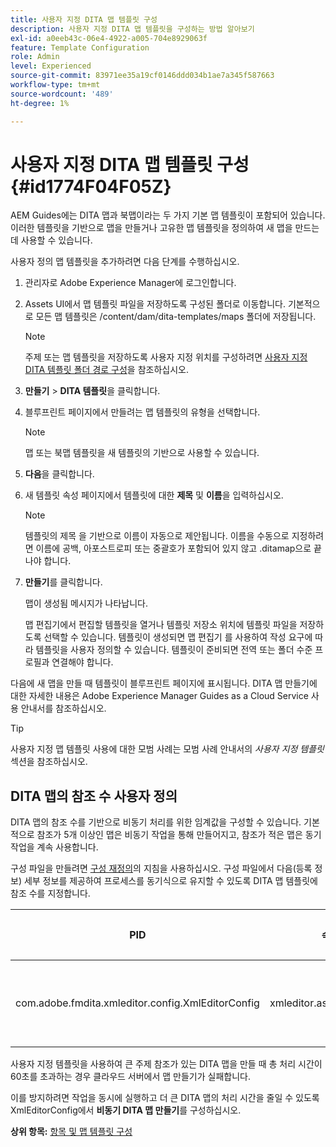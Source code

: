 ```yaml
---
title: 사용자 지정 DITA 맵 템플릿 구성
description: 사용자 지정 DITA 맵 템플릿을 구성하는 방법 알아보기
exl-id: a0eeb43c-06e4-4922-a005-704e8929063f
feature: Template Configuration
role: Admin
level: Experienced
source-git-commit: 83971ee35a19cf0146ddd034b1ae7a345f587663
workflow-type: tm+mt
source-wordcount: '489'
ht-degree: 1%

---
```


# 사용자 지정 DITA 맵 템플릿 구성 {#id1774F04F05Z}

AEM Guides에는 DITA 맵과 북맵이라는 두 가지 기본 맵 템플릿이 포함되어 있습니다. 이러한 템플릿을 기반으로 맵을 만들거나 고유한 맵 템플릿을 정의하여 새 맵을 만드는 데 사용할 수 있습니다.

사용자 정의 맵 템플릿을 추가하려면 다음 단계를 수행하십시오.

1. 관리자로 Adobe Experience Manager에 로그인합니다.

1. Assets UI에서 맵 템플릿 파일을 저장하도록 구성된 폴더로 이동합니다. 기본적으로 모든 맵 템플릿은 /content/dam/dita-templates/maps 폴더에 저장됩니다.

   >[!NOTE]
   >
   > 주제 또는 맵 템플릿을 저장하도록 사용자 지정 위치를 구성하려면 [사용자 지정 DITA 템플릿 폴더 경로 구성](conf-template-tags-custom-dita-topic-template.md#id191LCF0095Z)을 참조하십시오.

1. **만들기** \> **DITA 템플릿**&#x200B;을 클릭합니다.

1. 블루프린트 페이지에서 만들려는 맵 템플릿의 유형을 선택합니다.

   >[!NOTE]
   >
   > 맵 또는 북맵 템플릿을 새 템플릿의 기반으로 사용할 수 있습니다.

1. **다음**&#x200B;을 클릭합니다.

1. 새 템플릿 속성 페이지에서 템플릿에 대한 **제목** 및 **이름**&#x200B;을 입력하십시오.

   >[!NOTE]
   >
   > 템플릿의 제목 을 기반으로 이름이 자동으로 제안됩니다. 이름을 수동으로 지정하려면 이름에 공백, 아포스트로피 또는 중괄호가 포함되어 있지 않고 .ditamap으로 끝나야 합니다.

1. **만들기**&#x200B;를 클릭합니다.

   맵이 생성됨 메시지가 나타납니다.

   맵 편집기에서 편집할 템플릿을 열거나 템플릿 저장소 위치에 템플릿 파일을 저장하도록 선택할 수 있습니다. 템플릿이 생성되면 맵 편집기 를 사용하여 작성 요구에 따라 템플릿을 사용자 정의할 수 있습니다. 템플릿이 준비되면 전역 또는 폴더 수준 프로필과 연결해야 합니다.


다음에 새 맵을 만들 때 템플릿이 블루프린트 페이지에 표시됩니다. DITA 맵 만들기에 대한 자세한 내용은 Adobe Experience Manager Guides as a Cloud Service 사용 안내서를 참조하십시오.

>[!TIP]
>
> 사용자 지정 맵 템플릿 사용에 대한 모범 사례는 모범 사례 안내서의 *사용자 지정 템플릿* 섹션을 참조하십시오.


## DITA 맵의 참조 수 사용자 정의

DITA 맵의 참조 수를 기반으로 비동기 처리를 위한 임계값을 구성할 수 있습니다. 기본적으로 참조가 5개 이상인 맵은 비동기 작업을 통해 만들어지고, 참조가 적은 맵은 동기 작업을 계속 사용합니다.


구성 파일을 만들려면 [구성 재정의](download-install-additional-config-override.md#)의 지침을 사용하십시오. 구성 파일에서 다음(등록 정보) 세부 정보를 제공하여 프로세스를 동기식으로 유지할 수 있도록 DITA 맵 템플릿에 참조 수를 지정합니다.

| PID | 속성 키 | 속성 값 |
|---|------------|--------------|
| com.adobe.fmdita.xmleditor.config.XmlEditorConfig | xmleditor.asyncmapcreation | > 0 <br> **기본값**: 5 |

사용자 지정 템플릿을 사용하여 큰 주제 참조가 있는 DITA 맵을 만들 때 총 처리 시간이 60초를 초과하는 경우 클라우드 서버에서 맵 만들기가 실패합니다.

이를 방지하려면 작업을 동시에 실행하고 더 큰 DITA 맵의 처리 시간을 줄일 수 있도록 XmlEditorConfig에서 **비동기 DITA 맵 만들기**&#x200B;를 구성하십시오.

**상위 항목:** [항목 및 맵 템플릿 구성](conf-template-tags.md)
